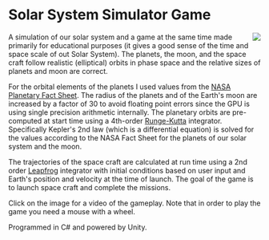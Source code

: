 # Solar System Simulator Game

<a href="https://www.youtube.com/watch?v=1qL-AhrCbQ8"><img src="https://img.youtube.com/vi/1qL-AhrCbQ8/0.jpg" align="right"></a>

A simulation of our solar system and a game at the same time made primarily for educational purposes (it gives a good sense of the time and space scale of out Solar System). The planets, the moon, and the space craft follow realistic (elliptical) orbits in phase space and the relative sizes of planets and moon are correct.

For the orbital elements of the planets I used values from the [NASA Planetary Fact Sheet][2]. The radius of the planets and of the Earth's moon are increased by a factor of 30 to avoid floating point errors since the GPU is using single precision arithmetic internally. The planetary orbits are pre-computed at start time using a 4th-order [Runge-Kutta][1] integrator. Specifically Kepler's 2nd law (which is a differential equation) is solved for the values according to the NASA Fact Sheet for the planets of our solar system and the moon.

The trajectories of the space craft are calculated at run time using a 2nd order [Leapfrog][3] integrator with initial conditions based on user input and Earth's position and velocity at the time of launch. The goal of the game is to launch space craft and complete the missions.

Click on the image for a video of the gameplay. Note that in order to play the game you need a mouse with a wheel.

Programmed in C# and powered by Unity. 

[1]: <https://en.wikipedia.org/wiki/Runge–Kutta_methods>
[2]: <https://nssdc.gsfc.nasa.gov/planetary/factsheet/>
[3]: <https://en.wikipedia.org/wiki/Leapfrog_integration>
